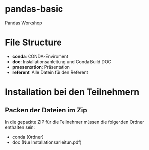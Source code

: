 # pandas-basic
Pandas Workshop 

# File Structure

* **conda**: CONDA-Enviroment
* **doc**: Installationsanleitung und Conda Build DOC
* **praesentation**: Präsentation
* **referent**: Alle Datein für den Referent

# Installation bei den Teilnehmern

## Packen der Dateien im Zip
In die gepackte ZIP für die Teilnehmer müssen die folgenden Ordner enthalten sein:

* conda (Ordner)
* doc (Nur Installationsanleitun.pdf)